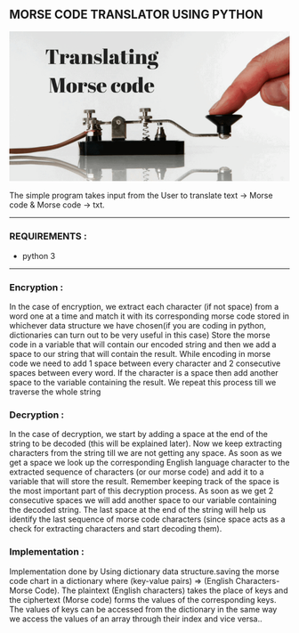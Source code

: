 ## MORSE CODE TRANSLATOR USING PYTHON
<p align="center">
  <img width = 1000  src="morse.jpg" /><br>
</p>

The simple program takes input from the User to translate text -> Morse code & Morse code -> txt.

****

### REQUIREMENTS :

- python 3

****
### Encryption :

In the case of encryption, we extract each character (if not space) from a word one at a time and match it with its corresponding morse code stored in whichever data structure we have chosen(if you are coding in python, dictionaries can turn out to be very useful in this case)
Store the morse code in a variable that will contain our encoded string and then we add a space to our string that will contain the result.
While encoding in morse code we need to add 1 space between every character and 2 consecutive spaces between every word.
If the character is a space then add another space to the variable containing the result. We repeat this process till we traverse the whole string

### Decryption :
In the case of decryption, we start by adding a space at the end of the string to be decoded (this will be explained later).
Now we keep extracting characters from the string till we are not getting any space.
As soon as we get a space we look up the corresponding English language character to the extracted sequence of characters (or our morse code) and add it to a variable that will store the result.
Remember keeping track of the space is the most important part of this decryption process. As soon as we get 2 consecutive spaces we will add another space to our variable containing the decoded string.
The last space at the end of the string will help us identify the last sequence of morse code characters (since space acts as a check for extracting characters and start decoding them).

### Implementation :

Implementation done by Using dictionary data structure.saving the morse code chart in a dictionary where (key-value pairs) => (English Characters-Morse Code). The plaintext (English characters) takes the place of keys and the ciphertext (Morse code) forms the values of the corresponding keys. The values of keys can be accessed from the dictionary in the same way we access the values of an array through their index and vice versa..

